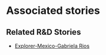 # Associated stories

<!-- !!DO NOT REMOVE!! start autogenerated hyperlinks -->
## Related R&D Stories
- [Explorer\-Mexico\-Gabriela Rios](/stories/?doc=4_Gaby_Mexico-en-US)
<!-- !!DO NOT REMOVE!! end autogenerated hyperlinks -->